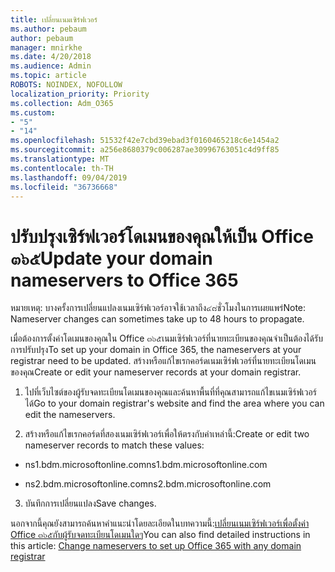 ```yaml
---
title: เปลี่ยนเนมเซิร์ฟเวอร์
ms.author: pebaum
author: pebaum
manager: mnirkhe
ms.date: 4/20/2018
ms.audience: Admin
ms.topic: article
ROBOTS: NOINDEX, NOFOLLOW
localization_priority: Priority
ms.collection: Adm_O365
ms.custom:
- "5"
- "14"
ms.openlocfilehash: 51532f42e7cbd39ebad3f0160465218c6e1454a2
ms.sourcegitcommit: a256e8680379c006287ae30996763051c4d9ff85
ms.translationtype: MT
ms.contentlocale: th-TH
ms.lasthandoff: 09/04/2019
ms.locfileid: "36736668"
---
```

# <a name="update-your-domain-nameservers-to-office-365"></a><span data-ttu-id="89f8c-102">ปรับปรุงเซิร์ฟเวอร์โดเมนของคุณให้เป็น Office ๓๖๕</span><span class="sxs-lookup"><span data-stu-id="89f8c-102">Update your domain nameservers to Office 365</span></span>

<span data-ttu-id="89f8c-103">หมายเหตุ: บางครั้งการเปลี่ยนแปลงเนมเซิร์ฟเวอร์อาจใช้เวลาถึง๔๘ชั่วโมงในการเผยแพร่</span><span class="sxs-lookup"><span data-stu-id="89f8c-103">Note: Nameserver changes can sometimes take up to 48 hours to propagate.</span></span>
  
<span data-ttu-id="89f8c-104">เมื่อต้องการตั้งค่าโดเมนของคุณใน Office ๓๖๕เนมเซิร์ฟเวอร์ที่นายทะเบียนของคุณจำเป็นต้องได้รับการปรับปรุง</span><span class="sxs-lookup"><span data-stu-id="89f8c-104">To set up your domain in Office 365, the nameservers at your registrar need to be updated.</span></span> <span data-ttu-id="89f8c-105">สร้างหรือแก้ไขเรกคอร์ดเนมเซิร์ฟเวอร์ที่นายทะเบียนโดเมนของคุณ</span><span class="sxs-lookup"><span data-stu-id="89f8c-105">Create or edit your nameserver records at your domain registrar.</span></span>
  
1. <span data-ttu-id="89f8c-106">ไปที่เว็บไซต์ของผู้รับจดทะเบียนโดเมนของคุณและค้นหาพื้นที่ที่คุณสามารถแก้ไขเนมเซิร์ฟเวอร์ได้</span><span class="sxs-lookup"><span data-stu-id="89f8c-106">Go to your domain registrar's website and find the area where you can edit the nameservers.</span></span>
  
2. <span data-ttu-id="89f8c-107">สร้างหรือแก้ไขเรกคอร์ดที่สองเนมเซิร์ฟเวอร์เพื่อให้ตรงกับค่าเหล่านี้:</span><span class="sxs-lookup"><span data-stu-id="89f8c-107">Create or edit two nameserver records to match these values:</span></span>

  - <span data-ttu-id="89f8c-108">ns1.bdm.microsoftonline.com</span><span class="sxs-lookup"><span data-stu-id="89f8c-108">ns1.bdm.microsoftonline.com</span></span>

  - <span data-ttu-id="89f8c-109">ns2.bdm.microsoftonline.com</span><span class="sxs-lookup"><span data-stu-id="89f8c-109">ns2.bdm.microsoftonline.com</span></span>

3. <span data-ttu-id="89f8c-110">บันทึกการเปลี่ยนแปลง</span><span class="sxs-lookup"><span data-stu-id="89f8c-110">Save changes.</span></span>

<span data-ttu-id="89f8c-111">นอกจากนี้คุณยังสามารถค้นหาคำแนะนำโดยละเอียดในบทความนี้:[เปลี่ยนเนมเซิร์ฟเวอร์เพื่อตั้งค่า Office ๓๖๕กับผู้รับจดทะเบียนโดเมนใดๆ](https://docs.microsoft.com//office365/admin/get-help-with-domains/change-nameservers-at-any-domain-registrar)</span><span class="sxs-lookup"><span data-stu-id="89f8c-111">You can also find detailed instructions in this article: [Change nameservers to set up Office 365 with any domain registrar](https://docs.microsoft.com//office365/admin/get-help-with-domains/change-nameservers-at-any-domain-registrar)</span></span>
  